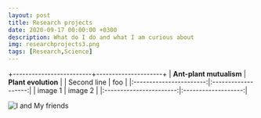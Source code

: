 ```yaml
---
layout: post
title: Research projects
date: 2020-09-17 00:00:00 +0300
description: What do I do and what I am curious about
img: researchprojects3.png 
tags: [Research,Science]
---
```



+-------------------------+---------------------+
| **Ant-plant mutualism** | **Plant evolution** | 
| Second line             | foo                 |
|:-----------------------:|:-------------------:|
| image 1                 |     image 2         |
|:-----------------------:|:-------------------:|


![I and My friends]({{site.baseurl}}/assets/img/we-in-rest.jpg)
